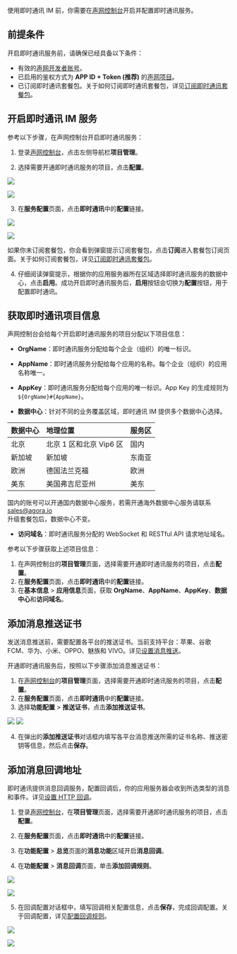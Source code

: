 使用即时通讯 IM 前，你需要在[声网控制台](https://console.agora.io/)开启并配置即时通讯服务。

## 前提条件

开启即时通讯服务前，请确保已经具备以下条件：

- 有效的[声网开发者账号](./AgoraPlatform/get_appid_token?platform=AllPlatforms#创建声网账号)。
- 已启用的鉴权方式为 **APP ID + Token (推荐)** 的[声网项目](./AgoraPlatform/get_appid_token?platform=AllPlatforms#创建声网项目)。
- 已订阅即时通讯套餐包。关于如何订阅即时通讯套餐包，详见[订阅即时通讯套餐包](./agora_chat_pricing?platform=All%20Platforms#订阅套餐包)。

## 开启即时通讯 IM 服务

参考以下步骤，在声网控制台开启即时通讯服务：

1. 登录[声网控制台](https://console.agora.io/)，点击左侧导航栏**项目管理**。

2. 选择需要开通即时通讯服务的项目，点击**配置**。

![](https://web-cdn.agora.io/docs-files/1670827574193)

![](./images/quickstart/config_project.png)

3. 在**服务配置**页面，点击**即时通讯**中的**配置**链接。

![](https://web-cdn.agora.io/docs-files/1670827609516)

![](./images/quickstart/config_chat.png)

如果你未订阅套餐包，你会看到弹窗提示订阅套餐包，点击**订阅**进入套餐包订阅页面。关于如何订阅套餐包，详见[订阅即时通讯套餐包](./agora_chat_pricing?platform=All%20Platforms#订阅套餐包)。

4. 仔细阅读弹窗提示，根据你的应用服务器所在区域选择即时通讯服务的数据中心，点击**启用**。成功开启即时通讯服务后，**启用**按钮会切换为**配置**按钮，用于配置即时通讯。

## 获取即时通讯项目信息

声网控制台会给每个开启即时通讯服务的项目分配以下项目信息：

- **OrgName**：即时通讯服务分配给每个企业（组织）的唯一标识。

- **AppName**：即时通讯服务分配给每个应用的名称。每个企业（组织）的应用名称唯一。

- **AppKey**：即时通讯服务分配给每个应用的唯一标识。App Key 的生成规则为 `${OrgName}#{AppName}`。

- **数据中心**：针对不同的业务覆盖区域，即时通讯 IM 提供多个数据中心选择。

| 数据中心 | 地理位置          | 服务区 |
| :----------- | :-------------------- | :------------ |
| 北京   | 北京 1 区和北京 Vip6 区         | 国内 |
| 新加坡   | 新加坡         | 东南亚 |
| 欧洲     | 德国法兰克福   | 欧洲   |
| 美东     | 美国弗吉尼亚州 | 美东   |

<div class="alert note"> 国内的账号可以开通国内数据中心服务，若需开通海外数据中心服务请联系 <a href="mailto:sales@agora.io">sales@agora.io</a><br/>升级套餐包后，数据中心不变。 </div>

- **访问域名**：即时通讯服务分配的 WebSocket 和 RESTful API 请求地址域名。

参考以下步骤获取上述项目信息：

1. 在声网控制台的**项目管理**页面，选择需要开通即时通讯服务的项目，点击**配置**。
2. 在**服务配置**页面，点击**即时通讯**中的**配置**链接。
3. 在**基本信息** > **应用信息**页面，获取 **OrgName**、**AppName**、**AppKey**、**数据中心**和**访问域名**。

## 添加消息推送证书
 
发送消息推送前，需要配置各平台的推送证书。当前支持平台：苹果、谷歌 FCM、华为、小米、OPPO、魅族和 VIVO。详见[设置消息推送](./agora_chat_push_android?platform=Android)。 

开通即时通讯服务后，按照以下步骤添加消息推送证书：

1. 在[声网控制台](https://console.agora.io/)的**项目管理**页面，选择需要开通即时通讯服务的项目，点击**配置**。
2. 在**服务配置**页面，点击**即时通讯**中的**配置**链接。
3. 选择**功能配置** > **推送证书**，点击**添加推送证书**。

![](https://web-cdn.agora.io/docs-files/1682563940746)
![](./images/push/push_cert_add.png)

4. 在弹出的**添加推送证书**对话框内填写各平台消息推送所需的证书名称、推送密钥等信息，然后点击**保存**。

## 添加消息回调地址

即时通讯提供消息回调服务，配置回调后，你的应用服务器会收到所选类型的消息和事件。详见[设置 HTTP 回调](./agora_chat_set_up_webhooks)。

1. 登录[声网控制台](https://console.agora.io/)，在**项目管理**页面，选择需要开通即时通讯服务的项目，点击**配置**。

2. 在**服务配置**页面，点击**即时通讯**中的**配置**链接。

3. 在**功能配置** > **总览**页面的**消息功能**区域开启**消息回调**。

4. 在**功能配置** > **消息回调**页面，单击**添加回调规则**。

![](https://web-cdn.agora.io/docs-files/1681712126525)

![](./images/callback/callback_add_rule.png)

5. 在回调配置对话框中，填写回调相关配置信息，点击**保存**，完成回调配置。关于回调配置，详见[配置回调规则](./agora_chat_set_up_webhooks#配置回调规则)。

![](https://web-cdn.agora.io/docs-files/1682563987923)

![](./images/callback/callback_add_predeliveryrule.png)